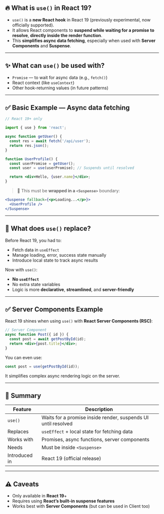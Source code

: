 ## 🔥 What is `use()` in React 19?

* `use()` is a **new React hook** in React 19 (previously experimental, now officially supported).
* It allows React components to **suspend while waiting for a promise to resolve**, **directly inside the render function**.
* This **simplifies async data fetching**, especially when used with **Server Components** and **Suspense**.

---

## ✨ What can `use()` be used with?

* `Promise` — to wait for async data (e.g., `fetch()`)
* React context (like `useContext`)
* Other hook-returning values (in future patterns)

---

## ✅ Basic Example — Async data fetching

```jsx
// React 19+ only

import { use } from 'react';

async function getUser() {
  const res = await fetch('/api/user');
  return res.json();
}

function UserProfile() {
  const userPromise = getUser();
  const user = use(userPromise); // Suspends until resolved

  return <div>Hello, {user.name}</div>;
}
```

> 🚨 This must be **wrapped in a `<Suspense>`** boundary:

```jsx
<Suspense fallback={<p>Loading...</p>}>
  <UserProfile />
</Suspense>
```

---

## 🧠 What does `use()` replace?

Before React 19, you had to:

* Fetch data in `useEffect`
* Manage loading, error, success state manually
* Introduce local state to track async results

Now with `use()`:

* **No `useEffect`**
* No extra state variables
* Logic is more **declarative**, **streamlined**, and **server-friendly**

---

## ✅ Server Components Example

React 19 shines when using `use()` with **React Server Components (RSC)**:

```jsx
// Server Component
async function Post({ id }) {
  const post = await getPostById(id);
  return <div>{post.title}</div>;
}
```

You can even use:

```js
const post = use(getPostById(id));
```

It simplifies complex async rendering logic on the server.

---

## 🧱 Summary

| Feature       | Description                                                   |
| ------------- | ------------------------------------------------------------- |
| `use()`       | Waits for a promise inside render, suspends UI until resolved |
| Replaces      | `useEffect` + local state for fetching data                   |
| Works with    | Promises, async functions, server components                  |
| Needs         | Must be inside `<Suspense>`                                   |
| Introduced in | React 19 (official release)                                   |

---

## ⚠️ Caveats

* Only available in **React 19**+
* Requires using **React’s built-in suspense features**
* Works best with **Server Components** (but can be used in Client too)